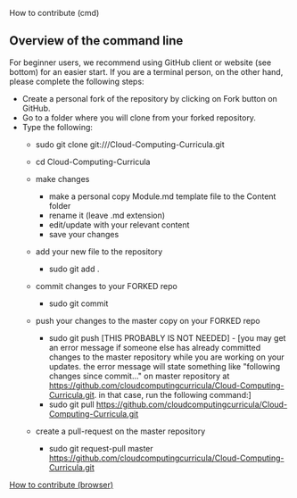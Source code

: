 How to contribute (cmd)

## Overview of the command line
For beginner users, we recommend using GitHub client or website (see bottom) for an easier start. If you are a terminal person, on the other hand, please complete the following steps:

- Create a personal fork of the repository by clicking on Fork button on GitHub. 
- Go to a folder where you will clone from your forked repository. 
- Type the following:
    - sudo git clone git://<GITHUBUSERNAME>/Cloud-Computing-Curricula.git
    - cd Cloud-Computing-Curricula
    - make changes 
        - make a personal copy Module.md template file to the Content folder
        - rename it (leave .md extension) 
        - edit/update with your relevant content
        - save your changes
    - add your new file to the repository
        - sudo git add .
    - commit changes to your FORKED repo
        - sudo git commit
    - push your changes to the master copy on your FORKED repo
        - sudo git push
[THIS PROBABLY IS NOT NEEDED]    - [you may get an error message if someone else has already committed changes to the master repository while you are working on your updates. the error message will state something like "following changes since commit..." on master repository at https://github.com/cloudcomputingcurricula/Cloud-Computing-Curricula.git. in that case, run the following command:]
        - sudo git pull https://github.com/cloudcomputingcurricula/Cloud-Computing-Curricula.git
    
    
    - create a pull-request on the master repository
        - sudo git request-pull master https://github.com/cloudcomputingcurricula/Cloud-Computing-Curricula.git
    

[How to contribute (browser)](https://github.com/cloudcomputingcurricula/Cloud-Computing-Curricula/blob/master/Core/HowToContributeBrowser.md)
